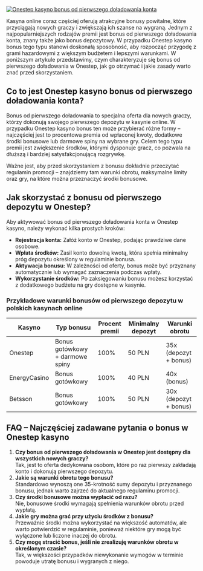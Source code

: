 [![Onestep kasyno bonus od pierwszego doładowania konta](https://123-caf.pages.dev/gitsignup.png)](https://vrmoo.ru/Bt82HjjY)

<p>Kasyna online coraz częściej oferują atrakcyjne bonusy powitalne, które przyciągają nowych graczy i zwiększają ich szanse na wygraną. Jednym z najpopularniejszych rodzajów premii jest bonus od pierwszego doładowania konta, znany także jako bonus depozytowy. W przypadku Onestep kasyno bonus tego typu stanowi doskonałą sposobność, aby rozpocząć przygodę z grami hazardowymi z większym budżetem i lepszymi warunkami. W poniższym artykule przedstawimy, czym charakteryzuje się bonus od pierwszego doładowania w Onestep, jak go otrzymać i jakie zasady warto znać przed skorzystaniem.</p>  <h2>Co to jest Onestep kasyno bonus od pierwszego doładowania konta?</h2> <p>Bonus od pierwszego doładowania to specjalna oferta dla nowych graczy, którzy dokonują swojego pierwszego depozytu w kasynie online. W przypadku Onestep kasyno bonus ten może przybierać różne formy – najczęściej jest to procentowa premia od wpłaconej kwoty, dodatkowe środki bonusowe lub darmowe spiny na wybrane gry. Celem tego typu premii jest zwiększenie środków, którymi dysponuje gracz, co pozwala na dłuższą i bardziej satysfakcjonującą rozgrywkę.</p> <p>Ważne jest, aby przed skorzystaniem z bonusu dokładnie przeczytać regulamin promocji – znajdziemy tam warunki obrotu, maksymalne limity oraz gry, na które można przeznaczyć środki bonusowe.</p>  <h2>Jak skorzystać z bonusu od pierwszego depozytu w Onestep?</h2> <p>Aby aktywować bonus od pierwszego doładowania konta w Onestep kasyno, należy wykonać kilka prostych kroków:</p> <ul>   <li><strong>Rejestracja konta:</strong> Załóż konto w Onestep, podając prawdziwe dane osobowe.</li>   <li><strong>Wpłata środków:</strong> Zasil konto dowolną kwotą, która spełnia minimalny próg depozytu określony w regulaminie bonusa.</li>   <li><strong>Aktywacja bonusu:</strong> W zależności od oferty, bonus może być przyznany automatycznie lub wymagać zaznaczenia podczas wpłaty.</li>   <li><strong>Wykorzystanie środków:</strong> Po zaksięgowaniu bonusu możesz korzystać z dodatkowego budżetu na gry dostępne w kasynie.</li> </ul>  <h3>Przykładowe warunki bonusów od pierwszego depozytu w polskich kasynach online</h3> <table>   <thead>     <tr>       <th>Kasyno</th>       <th>Typ bonusu</th>       <th>Procent premii</th>       <th>Minimalny depozyt</th>       <th>Warunki obrotu</th>     </tr>   </thead>   <tbody>     <tr>       <td>Onestep</td>       <td>Bonus gotówkowy + darmowe spiny</td>       <td>100%</td>       <td>50 PLN</td>       <td>35x (depozyt + bonus)</td>     </tr>     <tr>       <td>EnergyCasino</td>       <td>Bonus gotówkowy</td>       <td>100%</td>       <td>40 PLN</td>       <td>40x (bonus)</td>     </tr>     <tr>       <td>Betsson</td>       <td>Bonus gotówkowy</td>       <td>100%</td>       <td>50 PLN</td>       <td>30x (depozyt + bonus)</td>     </tr>   </tbody> </table>  <h2>FAQ – Najczęściej zadawane pytania o bonus w Onestep kasyno</h2> <ol>   <li><strong>Czy bonus od pierwszego doładowania w Onestep jest dostępny dla wszystkich nowych graczy?</strong><br>Tak, jest to oferta dedykowana osobom, które po raz pierwszy zakładają konto i dokonują pierwszego depozytu.</li>   <li><strong>Jakie są warunki obrotu tego bonusu?</strong><br>Standardowo wynoszą one 35-krotność sumy depozytu i przyznanego bonusu, jednak warto zajrzeć do aktualnego regulaminu promocji.</li>   <li><strong>Czy środki bonusowe można wypłacić od razu?</strong><br>Nie, bonusowe środki wymagają spełnienia warunków obrotu przed wypłatą.</li>   <li><strong>Jakie gry można grać przy użyciu środków z bonusu?</strong><br>Przeważnie środki można wykorzystać na większość automatów, ale warto potwierdzić w regulaminie, ponieważ niektóre gry mogą być wyłączone lub liczone inaczej do obrotu.</li>   <li><strong>Czy mogę stracić bonus, jeśli nie zrealizuję warunków obrotu w określonym czasie?</strong><br>Tak, w większości przypadków niewykonanie wymogów w terminie powoduje utratę bonusu i wygranych z niego.</li> </ol>